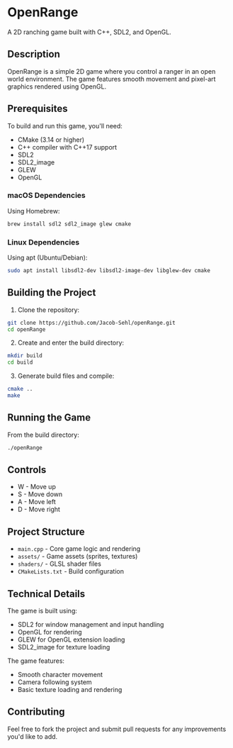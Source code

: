 # OpenRange

A 2D ranching game built with C++, SDL2, and OpenGL.

## Description

OpenRange is a simple 2D game where you control a ranger in an open world environment. The game features smooth movement and pixel-art graphics rendered using OpenGL.

## Prerequisites

To build and run this game, you'll need:

- CMake (3.14 or higher)
- C++ compiler with C++17 support
- SDL2
- SDL2_image
- GLEW
- OpenGL

### macOS Dependencies

Using Homebrew:
```bash
brew install sdl2 sdl2_image glew cmake
```

### Linux Dependencies

Using apt (Ubuntu/Debian):
```bash
sudo apt install libsdl2-dev libsdl2-image-dev libglew-dev cmake
```

## Building the Project

1. Clone the repository:
```bash
git clone https://github.com/Jacob-Sehl/openRange.git
cd openRange
```

2. Create and enter the build directory:
```bash
mkdir build
cd build
```

3. Generate build files and compile:
```bash
cmake ..
make
```

## Running the Game

From the build directory:
```bash
./openRange
```

## Controls

- W - Move up
- S - Move down
- A - Move left
- D - Move right

## Project Structure

- `main.cpp` - Core game logic and rendering
- `assets/` - Game assets (sprites, textures)
- `shaders/` - GLSL shader files
- `CMakeLists.txt` - Build configuration

## Technical Details

The game is built using:
- SDL2 for window management and input handling
- OpenGL for rendering
- GLEW for OpenGL extension loading
- SDL2_image for texture loading

The game features:
- Smooth character movement
- Camera following system
- Basic texture loading and rendering

## Contributing

Feel free to fork the project and submit pull requests for any improvements you'd like to add.
